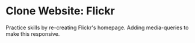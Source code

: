 # Clone Website: Flickr

Practice skills by re-creating Flickr's homepage.
Adding media-queries to make this responsive.
